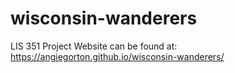 # wisconsin-wanderers
LIS 351 Project
Website can be found at: https://angiegorton.github.io/wisconsin-wanderers/

